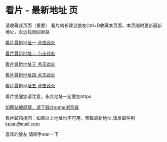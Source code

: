 # 看片 - 最新地址 页

请收藏此页面（重要）
看片站长建议狼友Ctrl+D收藏本页面，本页随时更新最新地址，永远找到回家路

[看片最新地址一 点击此处](https://8xseng.com/) 

[看片最新地址二 点击此处](https:/8xdjnn.com/) 

[看片最新地址三 点击此处](https://8xaeqn.com/) 

[看片最新地址四 点击此处](https://8xgazo.com/) 

[看片最新地址五 点击此处](https://8xcuer.com/) 

看片提醒您请注意，永久地址一定要加https

[如网站被屏蔽，请下载chrome浏览器](https://8xe23.com/chrome_93.0.4577.82.apk) 

看片邮箱找回：如果以上地址均不可用，索取最新地址,请发邮件到 kpian@mail.com

喜欢的狼友 请顺手star一下
